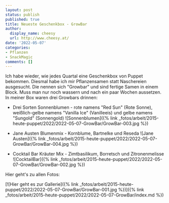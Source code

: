 ```yaml
---
layout: post
status: publish
published: true
title: Neueste Geschenkbox - GrowBar
author:
  display_name: cheesy
  url: http://www.cheesy.at/
date: '2022-05-07'
categories:
- Pflanzen
- SnackMagic
comments: []
---
```


Ich habe wieder, wie jedes Quartal eine Geschenkbox von Puppet bekommen. Diesmal habe ich mir Pflanzensamen statt Naschereien ausgesucht. Die nennen sich "Growbar" und sind fertige Samen in einem Block. Muss man nur noch wassern und nach ein paar Wochen aussetzen. In meiner Box waren drei Growbars drinnen:

* Drei Sorten Sonnenblumen - rote namens "Red Sun" (Rote Sonne), weißlich-gelbe namens "Vanilla Ice" (Vanilleeis) und gelbe namens "Sungold" (Sonnengold)
![Sonnenblumen]({% link _fotos/arbeit/2015-heute-puppet/2022/2022-05-07-GrowBar/GrowBar-003.jpg %})

* Jane Austen Blumenmix - Kornblume, Bartnelke und Reseda
![Jane Austen]({% link _fotos/arbeit/2015-heute-puppet/2022/2022-05-07-GrowBar/GrowBar-004.jpg %})

* Cocktail Bar Kräuter Mix - Zimtbasilikum, Borretsch und Zitronenmelisse
![CocktailBar]({% link _fotos/arbeit/2015-heute-puppet/2022/2022-05-07-GrowBar/GrowBar-002.jpg %})

Hier geht's zu allen Fotos:

[![Hier geht es zur Gallerie]({% link _fotos/arbeit/2015-heute-puppet/2022/2022-05-07-GrowBar/GrowBar-001.jpg %})]({% link _fotos/arbeit/2015-heute-puppet/2022/2022-05-07-GrowBar/index.md %})